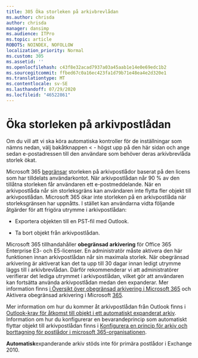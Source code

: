 ```yaml
---
title: 305 Öka storleken på arkivbrevlådan
ms.author: chrisda
author: chrisda
manager: dansimp
ms.audience: ITPro
ms.topic: article
ROBOTS: NOINDEX, NOFOLLOW
localization_priority: Normal
ms.custom: 305
ms.assetid: ''
ms.openlocfilehash: c43f8e32acad7937a03a45aab1e14e0e69edc1b2
ms.sourcegitcommit: ffbed67c0a16ec423fa1d79b71e48ea4e2d320e1
ms.translationtype: MT
ms.contentlocale: sv-SE
ms.lasthandoff: 07/29/2020
ms.locfileid: "46522861"
---
```

# <a name="increase-the-archive-mailbox-size"></a>Öka storleken på arkivpostlådan


Om du vill att vi ska köra automatiska kontroller för de inställningar som nämns nedan, välj bakåtknappen < - högst upp på den här sidan och ange sedan e-postadressen till den användare som behöver deras arkivbrevlåda storlek ökat.

Microsoft 365 [begränsar](https://docs.microsoft.com/office365/servicedescriptions/exchange-online-service-description/exchange-online-limits#mailbox-storage-limits) storleken på arkivpostlådor baserat på den licens som har tilldelats användarkontot. När arkivpostlådan når 90 % av den tillåtna storleken får användaren ett e-postmeddelande. När en arkivpostlåda når sin storleksgräns kan användaren inte flytta fler objekt till arkivpostlådan. Microsoft 365 ökar inte storleken på en arkivpostlåda när storleksgränsen har uppnåtts. I stället kan användarna vidta följande åtgärder för att frigöra utrymme i arkivpostlådan:

- Exportera objekten till en PST-fil med Outlook.

- Ta bort objekt från arkivpostlådan.

Microsoft 365 tillhandahåller **obegränsad arkivering** för Office 365 Enterprise E3- och E5-licenser. En administratör måste aktivera den här funktionen innan arkivpostlådan når sin maximala storlek. När obegränsad arkivering är aktiverat kan det ta upp till 30 dagar innan ledigt utrymme läggs till i arkivbrevlådan. Därför rekommenderar vi att administratörer verifierar det lediga utrymmet i arkivpostlådan, vilket gör att användaren kan fortsätta använda arkivpostlådan medan den expanderar. Mer information finns [i Översikt över obegränsad arkivering i Microsoft 365](https://docs.microsoft.com/microsoft-365/compliance/unlimited-archiving) och Aktivera obegränsad arkivering i Microsoft [365](https://docs.microsoft.com/microsoft-365/compliance/enable-unlimited-archiving).

Mer information om hur du kommer åt arkivpostlådan från Outlook finns i [Outlook-krav för åtkomst till objekt i ett automatiskt expanderat arkiv](https://docs.microsoft.com/microsoft-365/compliance/unlimited-archiving#outlook-requirements-for-accessing-items-in-an-auto-expanded-archive). Information om hur du konfigurerar en bevarandeprincip som automatiskt flyttar objekt till arkivpostlådan finns i [Konfigurera en princip för arkiv och borttagning för postlådor i microsoft 365-organisationen](https://docs.microsoft.com/microsoft-365/compliance/set-up-an-archive-and-deletion-policy-for-mailboxes).

**Automatisk**expanderande arkiv stöds inte för primära postlådor i Exchange 2010.
